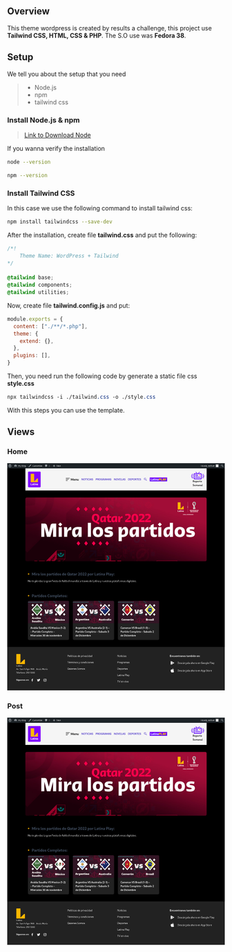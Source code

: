 ## **Overview**

This theme wordpress is created by results a challenge, this project use **Tailwind CSS, HTML, CSS & PHP**. The S.O use was **Fedora 38**.

## **Setup**

We tell you about the setup that you need

> * Node.js
> * npm
> * tailwind css

### **Install Node.js & npm**

> [Link to Download Node](https://nodejs.org/en)

If you wanna verify the installation 

```bash
node --version
```

```bash
npm --version
```

### **Install Tailwind CSS**

In this case we use the following command to install tailwind css:

```bash
npm install tailwindcss --save-dev
```

After the installation, create file **tailwind.css** and put the following:

```css
/*!
    Theme Name: WordPress + Tailwind
*/

@tailwind base;
@tailwind components;
@tailwind utilities;
```

Now, create file **tailwind.config.js** and put:

```javascript
module.exports = {
  content: ["./**/*.php"],
  theme: {
    extend: {},
  },
  plugins: [],
}
```

Then, you need run the following code by generate a static file css **style.css**

```css
npx tailwindcss -i ./tailwind.css -o ./style.css
```

With this steps you can use the template.

## **Views**

### Home
![view category](./assets/images/view_category.png)

### Post
![view entrada](./assets/images/view_category.png)